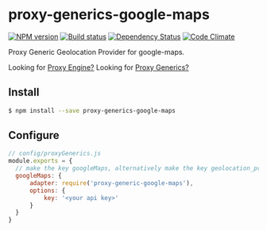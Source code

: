 # proxy-generics-google-maps

[![NPM version][npm-image]][npm-url]
[![Build status][ci-image]][ci-url]
[![Dependency Status][daviddm-image]][daviddm-url]
[![Code Climate][codeclimate-image]][codeclimate-url]

Proxy Generic Geolocation Provider for google-maps.

Looking for [Proxy Engine?](https://github.com/calistyle/trailpack-proxy-engine)
Looking for [Proxy Generics?](https://github.com/calistyle/trailpack-proxy-generics)

## Install

```sh
$ npm install --save proxy-generics-google-maps
```

## Configure

```js
// config/proxyGenerics.js
module.exports = {
  // make the key googleMaps, alternatively make the key geolocation_provider to be the default geolocation provider 
  googleMaps: {
      adapter: require('proxy-generic-google-maps'),
      options: {
          key: '<your api key>'
      }
  }
}
```

[npm-image]: https://img.shields.io/npm/v/proxy-generics-google-maps.svg?style=flat-square
[npm-url]: https://npmjs.org/package/proxy-generics-google-maps
[ci-image]: https://img.shields.io/circleci/project/github/CaliStyle/proxy-generics-google-maps/master.svg
[ci-url]: https://circleci.com/gh/CaliStyle/proxy-generics-google-maps/tree/master
[daviddm-image]: http://img.shields.io/david//trailpack-proxy-generics-google-maps.svg?style=flat-square
[daviddm-url]: https://david-dm.org/CaliStyle/proxy-generics-google-maps
[codeclimate-image]: https://img.shields.io/codeclimate/github/CaliStyle/proxy-generics-google-maps.svg?style=flat-square
[codeclimate-url]: https://codeclimate.com/github/CaliStyle/proxy-generics-google-maps

